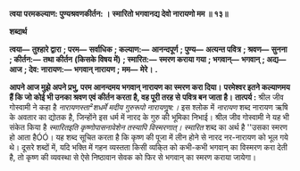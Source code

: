 **त्वया परमकल्याण: पुण्यश्रवणकीर्तन: ।** **स्मारितो भगवानद्य देवो नारायणो मम ॥ १३॥** 

**शब्दार्थ** 

**त्वया—** **तुश्हारे द्वारा** **; परम—** **सर्वाधिक** **; कल्याण:—** **आनन्दपूर्ण** **; पुण्य—** **अत्यन्त पवित्र** **; श्रवण—** **सुनना** **; कीर्तन:—** **तथा कीर्तन** **(किसके विषय में)** **; स्मारित:—** **स्मरण कराया गया** **; भगवान्—** **भगवान्** **; अद्य—** **आज** **; देव: नारायण:—** **भगवान् नारायण** **;** **मम—** **मेरे।** **.** 

**आपने आज मुझे अपने प्रभु, परम आनन्दमय भगवान् नारायण का स्मरण करा दिया।** **परमेश्वर इतने कल्याणमय हैं कि जो कोई भी उनका श्रवण एवं कीर्तन करता है, वह पूरी तरह से** **पवित्र बन जाता है।** **तात्पर्य :** श्रील जीव गोस्वामी ने कहा है *नारायणस्ता²शधर्मे मदीय गुरुरूपो नारायणॢष:।* इस श्लोक में *नारायण* शब्द नारायण ऋषि के अवतार का द्योतक है, जिन्होंने इस धर्म में नारद के गुरु की भूमिका निभाई। श्रील जीव गोस्वामी ने यह भी संकेत किया है *स्मारितइति कृष्णोपासनावेशेन तस्यापि* *विस्मरणात्।*  *स्मारित* शब्द का अर्थ है ''उसका स्मरण हो आता हैÓÓ। यह शब्द सूचित करता है कि कृष्ण की पूजा में लीन होने से नारद नर-नारायण को भूल गये थे। दूसरे शब्दों में, यदि भक्ति में गहन व्यस्तता किसी व्यकि्त को कभी-कभी भगवान् का विस्मरण करा देती है, तो कृष्ण की व्यवस्था से ऐसे निष्ठावान सेवक को फिर से भगवान् का स्मरण कराया जायेगा। 